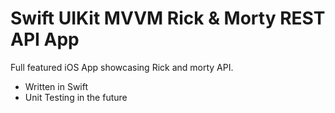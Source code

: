 # Swift UIKit MVVM Rick & Morty REST API App

Full featured iOS App showcasing Rick and morty API.

- Written in Swift
- Unit Testing in the future
